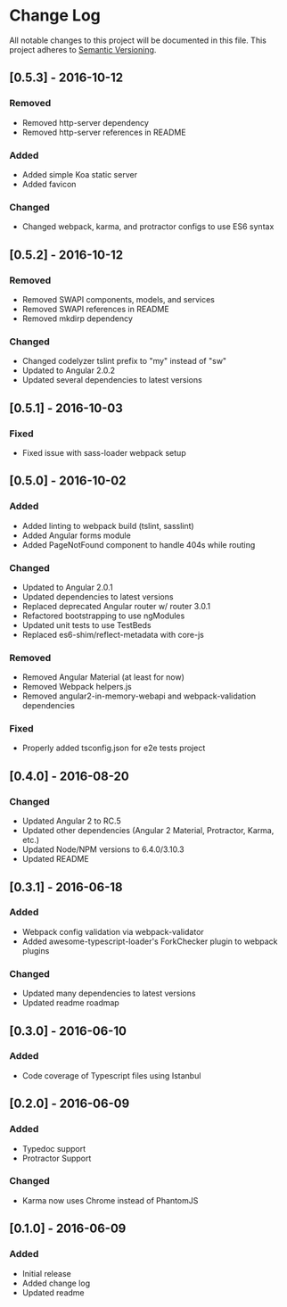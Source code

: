 # Change Log
All notable changes to this project will be documented in this file.
This project adheres to [Semantic Versioning](http://semver.org).

## [0.5.3] - 2016-10-12
### Removed
- Removed http-server dependency
- Removed http-server references in README

### Added
- Added simple Koa static server
- Added favicon

### Changed
- Changed webpack, karma, and protractor configs to use ES6 syntax

## [0.5.2] - 2016-10-12
### Removed
- Removed SWAPI components, models, and services
- Removed SWAPI references in README
- Removed mkdirp dependency

### Changed
- Changed codelyzer tslint prefix to "my" instead of "sw"
- Updated to Angular 2.0.2
- Updated several dependencies to latest versions

## [0.5.1] - 2016-10-03
### Fixed
- Fixed issue with sass-loader webpack setup

## [0.5.0] - 2016-10-02
### Added
- Added linting to webpack build (tslint, sasslint)
- Added Angular forms module
- Added PageNotFound component to handle 404s while routing

### Changed
- Updated to Angular 2.0.1
- Updated dependencies to latest versions
- Replaced deprecated Angular router w/ router 3.0.1
- Refactored bootstrapping to use ngModules
- Updated unit tests to use TestBeds
- Replaced es6-shim/reflect-metadata with core-js

### Removed
- Removed Angular Material (at least for now)
- Removed Webpack helpers.js
- Removed angular2-in-memory-webapi and webpack-validation dependencies

### Fixed
- Properly added tsconfig.json for e2e tests project

## [0.4.0] - 2016-08-20
### Changed
- Updated Angular 2 to RC.5
- Updated other dependencies (Angular 2 Material, Protractor, Karma, etc.)
- Updated Node/NPM versions to 6.4.0/3.10.3
- Updated README

## [0.3.1] - 2016-06-18
### Added
- Webpack config validation via webpack-validator
- Added awesome-typescript-loader's ForkChecker plugin to webpack plugins

### Changed
- Updated many dependencies to latest versions
- Updated readme roadmap

## [0.3.0] - 2016-06-10
### Added
- Code coverage of Typescript files using Istanbul

## [0.2.0] - 2016-06-09
### Added
- Typedoc support
- Protractor Support

### Changed
- Karma now uses Chrome instead of PhantomJS

## [0.1.0] - 2016-06-09
### Added
- Initial release
- Added change log
- Updated readme
